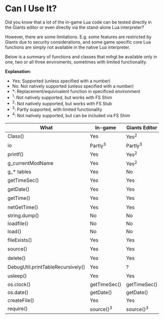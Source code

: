 # Can I Use It?
Did you know that a lot of the in-game Lua code can be tested directly in the Giants editor or even directly via the stand-alone Lua interpreter? 

However, there are some limitations. E.g. some features are restricted by Giants due to security considerations, and some game specific core Lua functions are simply not available in the native Lua interpreter.

Below is a summary of functions and classes that mihgt be available only in one, two or all three enviroments, sometimes with limited functionality.

**Explanation:**
- Yes: Supported (unless specified with a number)
- No: Not natively supported (unless specified with a number)
- *: Replacement/equivivalent function in specificed environment
- <sup>1</sup>: Not natively supported, but works with FS Shim
- <sup>2</sup>: Not natively supported, but works with FS Stub
- <sup>3</sup>: Partly supported, with limited functionality
- <sup>4</sup>: Not natively supported, but can be included via FS Shim


| What       | In-game | Giants Editor | Lua/LuaJIT |
|------------|---------|---------------|------------|
| Class() | Yes | Yes<sup>2</sup> | Yes<sup>2</sup> |
| io | Partly<sup>3</sup> | Partly<sup>3</sup> | Yes|
| printf() | Yes | Yes<sup>2</sup> | Yes<sup>2</sup> |
| g_currentModName | Yes | Yes<sup>2</sup> | Yes<sup>2</sup> |
| g_* tables | Yes | No | No |
| getTimeSec() | Yes | Yes | Yes<sup>1</sup> |
| getDate() | Yes | Yes | Yes<sup>1</sup> |
| getTime() | Yes | Yes | Yes<sup>1</sup> |
| netGetTime() | Yes | Yes | Yes<sup>1</sup> |
| string.dump() | No | No | Yes |
| loadfile() | No | No | Yes |
| load() | No | No | Yes |
| fileExists() | Yes | Yes | Yes<sup>1</sup> |
| source() | Yes | Yes | Yes<sup>1</sup> | 
| delete() | Yes | Yes | Yes<sup>1</sup> |
| DebugUtil.printTableRecursively() | Yes | ? | Yes<sup>1</sup> |
| usleep() | Yes | Yes | Yes<sup>1</sup> |
| os.clock() | getTimeSec() | getTimeSec() | Yes |
| os.date() | getDate() | getDate() | Yes |
| createFile() | Yes | Yes | io.open() |
| require() | source()<sup>3</sup> | source()<sup>3</sup> | Yes |